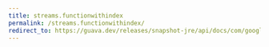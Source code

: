 ```yaml
---
title: streams.functionwithindex
permalink: /streams.functionwithindex/
redirect_to: https://guava.dev/releases/snapshot-jre/api/docs/com/google/common/collect/Streams.FunctionWithIndex.html
---
```

